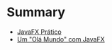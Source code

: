 # Summary

* [JavaFX Prático](README.md)
* [Um "Olá Mundo" com JavaFX](um_ola_mundo_com_javafx.md)

